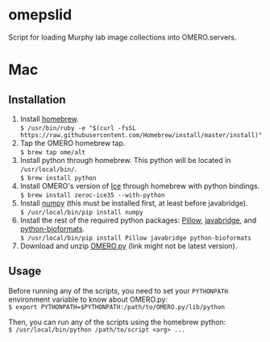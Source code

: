 # omepslid
Script for loading Murphy lab image collections into OMERO.servers.

# Mac

## Installation
1. Install [homebrew](http://brew.sh/).  
`$ /usr/bin/ruby -e "$(curl -fsSL https://raw.githubusercontent.com/Homebrew/install/master/install)"`
2. Tap the OMERO homebrew tap.  
`$ brew tap ome/alt`
3. Install python through homebrew. This python will be located in `/usr/local/bin/`.  
`$ brew install python`
4. Install OMERO's version of [Ice](https://zeroc.com/products/ice) through homebrew with python bindings.  
`$ brew install zeroc-ice35 --with-python`
5. Install [numpy](http://www.numpy.org/) (this must be installed first, at least before javabridge).  
`$ /usr/local/bin/pip install numpy`
6. Install the rest of the required python packages: [Pillow](http://python-pillow.org/), [javabridge](https://pypi.python.org/pypi/javabridge), and [python-bioformats](https://pypi.python.org/pypi/python-bioformats).  
`$ /usr/local/bin/pip install Pillow javabridge python-bioformats`
7. Download and unzip [OMERO.py](https://downloads.openmicroscopy.org/omero/5.2.2/#py) (link might not be latest version).

## Usage
Before running any of the scripts, you need to set your `PYTHONPATH` environment variable to know about OMERO.py:  
`$ export PYTHONPATH=$PYTHONPATH:/path/to/OMERO.py/lib/python`

Then, you can run any of the scripts using the homebrew python:  
`$ /usr/local/bin/python /path/to/script <arg> ...`
